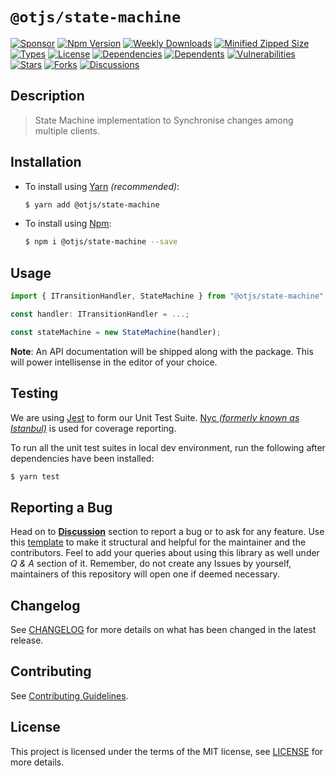 # `@otjs/state-machine`

[![Sponsor](https://img.shields.io/badge/sponsor-30363D?style=for-the-badge&logo=GitHub-Sponsors&logoColor=#white)](https://github.com/sponsors/Progyan1997)
[![Npm Version](https://img.shields.io/npm/v/@otjs/state-machine?style=for-the-badge)](https://www.npmjs.com/package/@otjs/state-machine)
[![Weekly Downloads](https://img.shields.io/npm/dw/@otjs/state-machine?style=for-the-badge)](https://www.npmjs.com/package/@otjs/state-machine)
[![Minified Zipped Size](https://img.shields.io/bundlephobia/minzip/@otjs/state-machine?style=for-the-badge)](https://www.npmjs.com/package/@otjs/state-machine)
[![Types](https://img.shields.io/npm/types/@otjs/state-machine?style=for-the-badge)](https://www.npmjs.com/package/@otjs/state-machine)
[![License](https://img.shields.io/npm/l/@otjs/state-machine?style=for-the-badge)](https://github.com/Progyan1997/Operational-Transformation/blob/main/packages/state-machine/LICENSE)
[![Dependencies](https://img.shields.io/librariesio/release/npm/@otjs/state-machine?style=for-the-badge)](https://www.npmjs.com/package/@otjs/state-machine)
[![Dependents](https://img.shields.io/librariesio/dependents/npm/@otjs/state-machine?style=for-the-badge)](https://www.npmjs.com/package/@otjs/state-machine)
[![Vulnerabilities](https://img.shields.io/snyk/vulnerabilities/npm/@otjs/state-machine?style=for-the-badge)](https://github.com/Progyan1997/Operational-Transformation/blob/main/.github/SECURITY.md)
[![Stars](https://img.shields.io/github/stars/Progyan1997/Operational-Transformation?style=for-the-badge)](https://github.com/Progyan1997/Operational-Transformation/stargazers)
[![Forks](https://img.shields.io/github/forks/Progyan1997/Operational-Transformation?style=for-the-badge)](https://github.com/Progyan1997/Operational-Transformation/network/members)
[![Discussions](https://img.shields.io/github/discussions/Progyan1997/Operational-Transformation?style=for-the-badge)](https://github.com/Progyan1997/Operational-Transformation/discussions)

## Description

> State Machine implementation to Synchronise changes among multiple clients.

## Installation

- To install using [Yarn](https://yarnpkg.com) _(recommended)_:

  ```sh
  $ yarn add @otjs/state-machine
  ```

- To install using [Npm](https://www.npmjs.com):

  ```sh
  $ npm i @otjs/state-machine --save
  ```

## Usage

```ts
import { ITransitionHandler, StateMachine } from "@otjs/state-machine";

const handler: ITransitionHandler = ...;

const stateMachine = new StateMachine(handler);
```

**Note**: An API documentation will be shipped along with the package. This will power intellisense in the editor of your choice.

## Testing

We are using [Jest](https://jestjs.io) to form our Unit Test Suite. [Nyc _(formerly known as Istanbul)_](https://istanbul.js.org/) is used for coverage reporting.

To run all the unit test suites in local dev environment, run the following after dependencies have been installed:

```sh
$ yarn test
```

## Reporting a Bug

Head on to [**Discussion**](https://github.com/Progyan1997/Operational-Transformation/discussions) section to report a bug or to ask for any feature. Use this [template](https://github.com/Progyan1997/Operational-Transformation/discussions/30) to make it structural and helpful for the maintainer and the contributors. Feel to add your queries about using this library as well under _Q & A_ section of it. Remember, do not create any Issues by yourself, maintainers of this repository will open one if deemed necessary.

## Changelog

See [CHANGELOG](https://github.com/Progyan1997/Operational-Transformation/blob/main/CHANGELOG.md) for more details on what has been changed in the latest release.

## Contributing

See [Contributing Guidelines](https://github.com/Progyan1997/Operational-Transformation/blob/main/.github/CONTRIBUTING.md).

## License

This project is licensed under the terms of the MIT license, see [LICENSE](https://github.com/Progyan1997/Operational-Transformation/blob/main/packages/state-machine/LICENSE) for more details.
